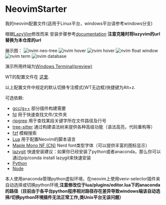 # NeovimStarter

我的neovim配置文件(适用于Linux平台，windows平台请参考windows分支)

根据[LazyVim](https://github.com/LazyVim/starter.git)修改而来
安装步骤参考[documentation](https://lazyvim.github.io/installation)
**注意克隆时将lazyvim的url替换为本仓库的url**

展示图：
![nvim neo-tree](https://github.com/wit-l/NeovimStarter/blob/windows/pic/nvim-neotree.png)
![nvim hover](https://github.com/wit-l/NeovimStarter/blob/windows/pic/nvim-hover-1.png)
![nvim hover](https://github.com/wit-l/NeovimStarter/blob/windows/pic/nvim-hover-2.png)
![nvim float window](https://github.com/wit-l/NeovimStarter/blob/windows/pic/nvim-float-window.png)
![nvim term](https://github.com/wit-l/NeovimStarter/blob/windows/pic/nvim-term.png)
![nvim database](https://github.com/wit-l/NeovimStarter/blob/windows/pic/nvim-database.png)

演示所用终端为[Windows Terminal(preview)](https://github.com/microsoft/terminal)

WT的配置文件在 [这里](https://github.com/WittyCo/Dotfiles/blob/main/windows/WindowsTerminal/settings.json).

以上配置文件中规定的默认切换专注模式(WT无边框)快捷键为Alt+z.

可选依赖:

- [gcc/g++](https://winlibs.com/)
  部分插件构建需要
- [fd](https://github.com/sharkdp/fd)
  用于快速查找文件/文件夹
- [ripgrep](https://github.com/BurntSushi/ripgrep)
  用于查找某段关键字所在文件路径及行号
- [tree-sitter](https://github.com/tree-sitter/tree-sitter)
  通过构建语法树来提供各种高级功能（语法高亮，代码重构等）
- [fzf](https://github.com/junegunn/fzf)
  模糊搜索
- [Lua](https://github.com/DevelopersCommunity/cmake-lua)
  用于配置Neovim的脚本语言
- [Maple Mono NF (CN)](https://github.com/subframe7536/maple-font)
  Nerd font类型字体（可以提供丰富的图标显示）
- [lazygit](https://github.com/jesseduffield/lazygit)
  快速安装建议：如果你已经安装了python或者anaconda，那么你可以通过pip/conda install lazygit来快速安装
- [Python](https://www.python.org/)
- [Node](https://nodejs.org/)

本人使用anaconda管理python虚拟环境，在neovim上使用venv-selector插件来自动选择或切换python环境,**注意修改位于lua/plugins/editor.lua下的anaconda的路径（目前由于各平台python程序相对路径存在差异导致windows端该自动选择/切换python环境插件无法正常工作,类Unix平台无该问题）**

